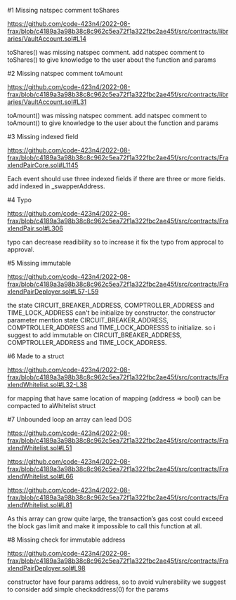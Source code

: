 #1 Missing natspec comment toShares

https://github.com/code-423n4/2022-08-frax/blob/c4189a3a98b38c8c962c5ea72f1a322fbc2ae45f/src/contracts/libraries/VaultAccount.sol#L14

toShares() was missing natspec comment. add natspec comment to toShares() to give knowledge to the user about the function and params

#2 Missing natspec comment toAmount

https://github.com/code-423n4/2022-08-frax/blob/c4189a3a98b38c8c962c5ea72f1a322fbc2ae45f/src/contracts/libraries/VaultAccount.sol#L31

toAmount() was missing natspec comment. add natspec comment to toAmount() to give knowledge to the user about the function and params

#3 Missing indexed field

https://github.com/code-423n4/2022-08-frax/blob/c4189a3a98b38c8c962c5ea72f1a322fbc2ae45f/src/contracts/FraxlendPairCore.sol#L1145

Each event should use three indexed fields if there are three or more fields. add indexed in _swapperAddress.

#4 Typo

https://github.com/code-423n4/2022-08-frax/blob/c4189a3a98b38c8c962c5ea72f1a322fbc2ae45f/src/contracts/FraxlendPair.sol#L306

typo can decrease readibility so to increase it fix the typo from approcal  to approval.

#5 Missing immutable

https://github.com/code-423n4/2022-08-frax/blob/c4189a3a98b38c8c962c5ea72f1a322fbc2ae45f/src/contracts/FraxlendPairDeployer.sol#L57-L59

the state CIRCUIT_BREAKER_ADDRESS, COMPTROLLER_ADDRESS and TIME_LOCK_ADDRESS can't be initialize by constructor. the constructor parameter mention state CIRCUIT_BREAKER_ADDRESS, COMPTROLLER_ADDRESS and TIME_LOCK_ADDRESSS to initialize. so i suggest to add immutable on CIRCUIT_BREAKER_ADDRESS, COMPTROLLER_ADDRESS and TIME_LOCK_ADDRESS.

#6 Made to a struct

https://github.com/code-423n4/2022-08-frax/blob/c4189a3a98b38c8c962c5ea72f1a322fbc2ae45f/src/contracts/FraxlendWhitelist.sol#L32-L38

for mapping that have same location of mapping (address => bool) can be compacted to aWhitelist struct

#7 Unbounded loop an array can lead DOS

https://github.com/code-423n4/2022-08-frax/blob/c4189a3a98b38c8c962c5ea72f1a322fbc2ae45f/src/contracts/FraxlendWhitelist.sol#L51

https://github.com/code-423n4/2022-08-frax/blob/c4189a3a98b38c8c962c5ea72f1a322fbc2ae45f/src/contracts/FraxlendWhitelist.sol#L66

https://github.com/code-423n4/2022-08-frax/blob/c4189a3a98b38c8c962c5ea72f1a322fbc2ae45f/src/contracts/FraxlendWhitelist.sol#L81

As this array can grow quite large, the transaction’s gas cost could exceed the block gas limit and make it impossible to call this function at all.

#8 Missing check for immutable address

https://github.com/code-423n4/2022-08-frax/blob/c4189a3a98b38c8c962c5ea72f1a322fbc2ae45f/src/contracts/FraxlendPairDeployer.sol#L98

constructor have four params address, so to avoid vulnerability we suggest to consider add simple checkaddress(0) for the params
